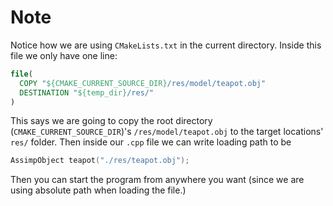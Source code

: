 # Note

Notice how we are using `CMakeLists.txt` in the current directory. Inside this
file we only have one line:

``` cmake
file(
  COPY "${CMAKE_CURRENT_SOURCE_DIR}/res/model/teapot.obj"
  DESTINATION "${temp_dir}/res/"
)
```

This says we are going to copy the root directory (`CMAKE_CURRENT_SOURCE_DIR`)'s
`/res/model/teapot.obj` to the target locations' `res/` folder. Then inside our
`.cpp` file we can write loading path to be

``` c++
AssimpObject teapot("./res/teapot.obj");
```

Then you can start the program from anywhere you want (since we are using absolute path when loading
the file.)
